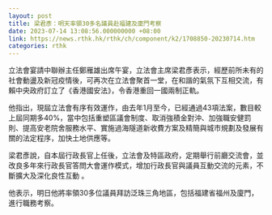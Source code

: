 ```yaml
---
layout: post
title: 梁君彥：明天率領30多名議員赴福建及廈門考察
date: 2023-07-14 13:08:56.000000000 +08:00
link: https://news.rthk.hk/rthk/ch/component/k2/1708850-20230714.htm
categories: rthk
---
```


立法會宴請中聯辦主任鄭雁雄出席午宴，立法會主席梁君彥表示，經歷前所未有的社會動盪及新冠疫情後，可再次在立法會聚首一堂，在和諧的氣氛下互相交流，有賴中央政府訂立了《香港國安法》，令香港重回一國兩制正軌。

他指出，現屆立法會有序有效運作，由去年1月至今，已經通過43項法案，數目較上屆同期多40%，當中包括重塑區議會制度、取消強積金對沖、加強職安健罰則、提高安老院舍服務水平、實施過海隧道新收費方案及精簡與城市規劃及發展有關的法定程序，加快土地供應等。

梁君彥說，自本屆行政長官上任後，立法會及特區政府，定期舉行前廳交流會，並改良多年來行政長官答問大會運作模式，增加行政長官與議員互動交流的元素，不斷擴大及深化良性互動 。

他表示，明日他將率領30多位議員拜訪泛珠三角地區，包括福建省福州及廈門，進行職務考察。
